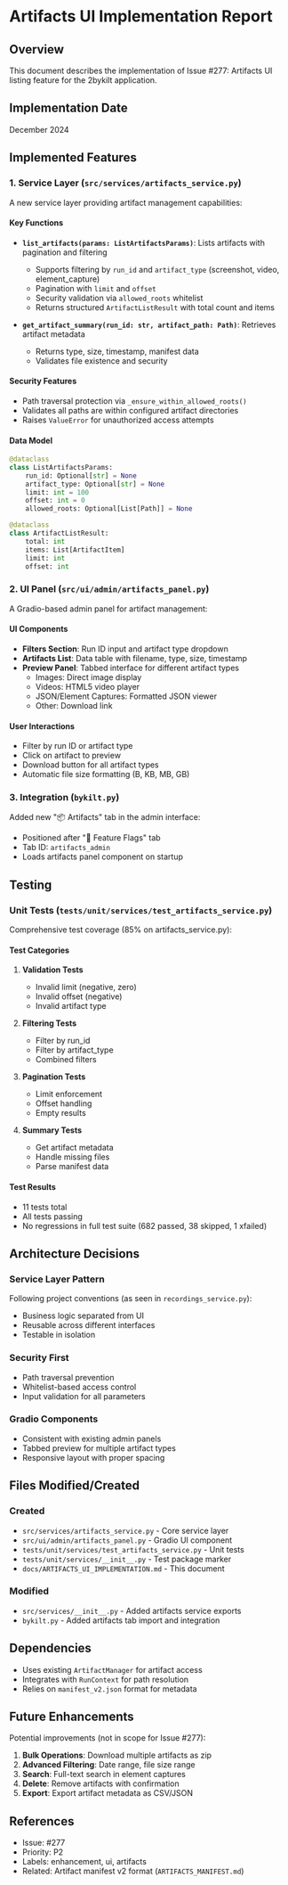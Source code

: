 # Artifacts UI Implementation Report

## Overview

This document describes the implementation of Issue #277: Artifacts UI listing feature for the 2bykilt application.

## Implementation Date
December 2024

## Implemented Features

### 1. Service Layer (`src/services/artifacts_service.py`)

A new service layer providing artifact management capabilities:

#### Key Functions
- **`list_artifacts(params: ListArtifactsParams)`**: Lists artifacts with pagination and filtering
  - Supports filtering by `run_id` and `artifact_type` (screenshot, video, element_capture)
  - Pagination with `limit` and `offset`
  - Security validation via `allowed_roots` whitelist
  - Returns structured `ArtifactListResult` with total count and items

- **`get_artifact_summary(run_id: str, artifact_path: Path)`**: Retrieves artifact metadata
  - Returns type, size, timestamp, manifest data
  - Validates file existence and security

#### Security Features
- Path traversal protection via `_ensure_within_allowed_roots()`
- Validates all paths are within configured artifact directories
- Raises `ValueError` for unauthorized access attempts

#### Data Model
```python
@dataclass
class ListArtifactsParams:
    run_id: Optional[str] = None
    artifact_type: Optional[str] = None
    limit: int = 100
    offset: int = 0
    allowed_roots: Optional[List[Path]] = None

@dataclass
class ArtifactListResult:
    total: int
    items: List[ArtifactItem]
    limit: int
    offset: int
```

### 2. UI Panel (`src/ui/admin/artifacts_panel.py`)

A Gradio-based admin panel for artifact management:

#### UI Components
- **Filters Section**: Run ID input and artifact type dropdown
- **Artifacts List**: Data table with filename, type, size, timestamp
- **Preview Panel**: Tabbed interface for different artifact types
  - Images: Direct image display
  - Videos: HTML5 video player
  - JSON/Element Captures: Formatted JSON viewer
  - Other: Download link

#### User Interactions
- Filter by run ID or artifact type
- Click on artifact to preview
- Download button for all artifact types
- Automatic file size formatting (B, KB, MB, GB)

### 3. Integration (`bykilt.py`)

Added new "📦 Artifacts" tab in the admin interface:
- Positioned after "🚩 Feature Flags" tab
- Tab ID: `artifacts_admin`
- Loads artifacts panel component on startup

## Testing

### Unit Tests (`tests/unit/services/test_artifacts_service.py`)

Comprehensive test coverage (85% on artifacts_service.py):

#### Test Categories
1. **Validation Tests**
   - Invalid limit (negative, zero)
   - Invalid offset (negative)
   - Invalid artifact type

2. **Filtering Tests**
   - Filter by run_id
   - Filter by artifact_type
   - Combined filters

3. **Pagination Tests**
   - Limit enforcement
   - Offset handling
   - Empty results

4. **Summary Tests**
   - Get artifact metadata
   - Handle missing files
   - Parse manifest data

#### Test Results
- 11 tests total
- All tests passing
- No regressions in full test suite (682 passed, 38 skipped, 1 xfailed)

## Architecture Decisions

### Service Layer Pattern
Following project conventions (as seen in `recordings_service.py`):
- Business logic separated from UI
- Reusable across different interfaces
- Testable in isolation

### Security First
- Path traversal prevention
- Whitelist-based access control
- Input validation for all parameters

### Gradio Components
- Consistent with existing admin panels
- Tabbed preview for multiple artifact types
- Responsive layout with proper spacing

## Files Modified/Created

### Created
- `src/services/artifacts_service.py` - Core service layer
- `src/ui/admin/artifacts_panel.py` - Gradio UI component
- `tests/unit/services/test_artifacts_service.py` - Unit tests
- `tests/unit/services/__init__.py` - Test package marker
- `docs/ARTIFACTS_UI_IMPLEMENTATION.md` - This document

### Modified
- `src/services/__init__.py` - Added artifacts service exports
- `bykilt.py` - Added artifacts tab import and integration

## Dependencies

- Uses existing `ArtifactManager` for artifact access
- Integrates with `RunContext` for path resolution
- Relies on `manifest_v2.json` format for metadata

## Future Enhancements

Potential improvements (not in scope for Issue #277):

1. **Bulk Operations**: Download multiple artifacts as zip
2. **Advanced Filtering**: Date range, file size range
3. **Search**: Full-text search in element captures
4. **Delete**: Remove artifacts with confirmation
5. **Export**: Export artifact metadata as CSV/JSON

## References

- Issue: #277
- Priority: P2
- Labels: enhancement, ui, artifacts
- Related: Artifact manifest v2 format (`ARTIFACTS_MANIFEST.md`)
